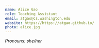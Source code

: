 ```yaml
---
name: Alice Gao
role: Teaching Assistant
email: atgao@cs.washington.edu
website: https://https://atgao.github.io/
photo: alice.jpg
---
```


*Pronouns: she/her*
